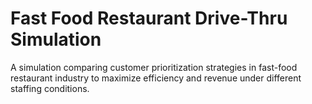 # Fast Food Restaurant Drive-Thru Simulation
A simulation comparing customer prioritization strategies in fast-food restaurant industry to maximize efficiency and revenue under different staffing conditions.
